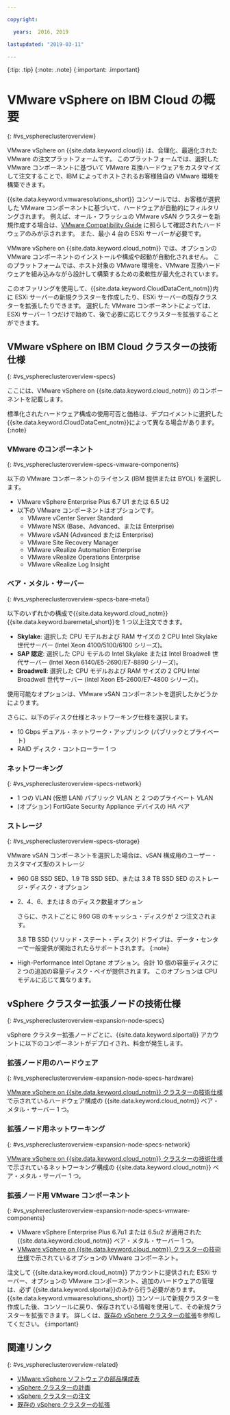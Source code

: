 ```yaml
---

copyright:

  years:  2016, 2019

lastupdated: "2019-03-11"

---
```


{:tip: .tip}
{:note: .note}
{:important: .important}

# VMware vSphere on IBM Cloud の概要
{: #vs_vsphereclusteroverview}

VMware vSphere on {{site.data.keyword.cloud}} は、合理化、最適化された VMware の注文プラットフォームです。 このプラットフォームでは、選択した VMware コンポーネントに基づいて VMware 互換ハードウェアをカスタマイズして注文することで、IBM によってホストされるお客様独自の VMware 環境を構築できます。

{{site.data.keyword.vmwaresolutions_short}} コンソールでは、お客様が選択した VMware コンポーネントに基づいて、ハードウェアが自動的にフィルタリングされます。 例えば、オール・フラッシュの VMware vSAN クラスターを新規作成する場合は、[VMware Compatibility Guide](https://www.vmware.com/resources/compatibility/search.php) に照らして確認されたハードウェアのみが示されます。 また、最小 4 台の ESXi サーバーが必要です。

VMware vSphere on {{site.data.keyword.cloud_notm}} では、オプションの VMware コンポーネントのインストールや構成や起動が自動化されません。 このプラットフォームでは、ホスト対象の VMware 環境を、VMware 互換ハードウェアを組み込みながら設計して構築するための柔軟性が最大化されています。

このオファリングを使用して、{{site.data.keyword.CloudDataCent_notm}}内に ESXi サーバーの新規クラスターを作成したり、ESXi サーバーの既存クラスターを拡張したりできます。 選択した VMware コンポーネントによっては、ESXi サーバー 1 つだけで始めて、後で必要に応じてクラスターを拡張することができます。

## VMware vSphere on IBM Cloud クラスターの技術仕様
{: #vs_vsphereclusteroverview-specs}

ここには、VMware vSphere on {{site.data.keyword.cloud_notm}} のコンポーネントを記載します。

標準化されたハードウェア構成の使用可否と価格は、デプロイメントに選択した {{site.data.keyword.CloudDataCent_notm}}によって異なる場合があります。
{:note}

### VMware のコンポーネント
{: #vs_vsphereclusteroverview-specs-vmware-components}

以下の VMware コンポーネントのライセンス (IBM 提供または BYOL) を選択します。
* VMware vSphere Enterprise Plus 6.7 U1 または 6.5 U2
* 以下の VMware コンポーネントはオプションです。
   * VMware vCenter Server Standard
   * VMware NSX (Base、Advanced、または Enterprise)
   * VMware vSAN (Advanced または Enterprise)
   * VMware Site Recovery Manager
   * VMware vRealize Automation Enterprise
   * VMware vRealize Operations Enterprise
   * VMware vRealize Log Insight

### ベア・メタル・サーバー
{: #vs_vsphereclusteroverview-specs-bare-metal}

以下のいずれかの構成で{{site.data.keyword.cloud_notm}} {{site.data.keyword.baremetal_short}}を 1 つ以上注文できます。
* **Skylake**: 選択した CPU モデルおよび RAM サイズの 2 CPU Intel Skylake 世代サーバー (Intel Xeon 4100/5100/6100 シリーズ)。
* **SAP 認定**: 選択した CPU モデルの Intel Skylake または Intel Broadwell 世代サーバー (Intel Xeon 6140/E5-2690/E7-8890 シリーズ)。
* **Broadwell**: 選択した CPU モデルおよび RAM サイズの 2 CPU Intel Broadwell 世代サーバー (Intel Xeon E5-2600/E7-4800 シリーズ)。

使用可能なオプションは、VMware vSAN コンポーネントを選択したかどうかによります。

さらに、以下のディスク仕様とネットワーキング仕様を選択します。
* 10 Gbps デュアル・ネットワーク・アップリンク (パブリックとプライベート)
* RAID ディスク・コントローラー 1 つ

### ネットワーキング
{: #vs_vsphereclusteroverview-specs-network}

* 1 つの VLAN (仮想 LAN) パブリック VLAN と 2 つのプライベート VLAN
* (オプション) FortiGate Security Appliance デバイスの HA ペア

### ストレージ
{: #vs_vsphereclusteroverview-specs-storage}

VMware vSAN コンポーネントを選択した場合は、vSAN 構成用のユーザー・カスタマイズ型のストレージ
* 960 GB SSD SED、1.9 TB SSD SED、または 3.8 TB SSD SED のストレージ・ディスク・オプション
* 2、4、6、または 8 のディスク数量オプション

  さらに、ホストごとに 960 GB のキャッシュ・ディスクが 2 つ注文されます。

  3.8 TB SSD (ソリッド・ステート・ディスク) ドライブは、データ・センターで一般提供が開始されたらサポートされます。
  {:note}
* High-Performance Intel Optane オプション。合計 10 個の容量ディスクに 2 つの追加の容量ディスク・ベイが提供されます。 このオプションは CPU モデルに応じて異なります。

## vSphere クラスター拡張ノードの技術仕様
{: #vs_vsphereclusteroverview-expansion-node-specs}

vSphere クラスター拡張ノードごとに、{{site.data.keyword.slportal}} アカウントに以下のコンポーネントがデプロイされ、料金が発生します。

### 拡張ノード用のハードウェア
{: #vs_vsphereclusteroverview-expansion-node-specs-hardware}

[VMware vSphere on {{site.data.keyword.cloud_notm}} クラスターの技術仕様](/docs/services/vmwaresolutions/vsphere?topic=vmware-solutions-vs_vsphereclusteroverview#specs)で示されているハードウェア構成の {{site.data.keyword.cloud_notm}} ベア・メタル・サーバー 1 つ。

### 拡張ノード用ネットワーキング
{: #vs_vsphereclusteroverview-expansion-node-specs-network}

[VMware vSphere on {{site.data.keyword.cloud_notm}} クラスターの技術仕様](/docs/services/vmwaresolutions/vsphere?topic=vmware-solutions-vs_vsphereclusteroverview#specs)で示されているネットワーキング構成の {{site.data.keyword.cloud_notm}} ベア・メタル・サーバー 1 つ。

### 拡張ノード用 VMware コンポーネント
{: #vs_vsphereclusteroverview-expansion-node-specs-vmware-components}

* VMware vSphere Enterprise Plus 6.7u1 または 6.5u2 が適用された {{site.data.keyword.cloud_notm}} ベア・メタル・サーバー 1 つ。  
* [VMware vSphere on {{site.data.keyword.cloud_notm}} クラスターの技術仕様](/docs/services/vmwaresolutions/vsphere?topic=vmware-solutions-vs_vsphereclusteroverview#specs)で示されているオプションの VMware コンポーネント。

注文して {{site.data.keyword.cloud_notm}} アカウントに提供された ESXi サーバー、オプションの VMware コンポーネント、追加のハードウェアの管理は、必ず {{site.data.keyword.slportal}}のみから行う必要があります。 {{site.data.keyword.vmwaresolutions_short}} コンソールで新規クラスターを作成した後、コンソールに戻り、保存されている情報を使用して、その新規クラスターを拡張できます。 詳しくは、[既存の vSphere クラスターの拡張](/docs/services/vmwaresolutions/vsphere?topic=vmware-solutions-vs_scalingexistingclusters)を参照してください。
{:important}

## 関連リンク
{: #vs_vsphereclusteroverview-related}

* [VMware vSphere ソフトウェアの部品構成表](/docs/services/vmwaresolutions/vsphere?topic=vmware-solutions-vs_bom)
* [vSphere クラスターの計画](/docs/services/vmwaresolutions/vsphere?topic=vmware-solutions-vs_planning)
* [vSphere クラスターの注文](/docs/services/vmwaresolutions/vsphere?topic=vmware-solutions-vs_orderinginstances)
* [既存の vSphere クラスターの拡張](/docs/services/vmwaresolutions/vsphere?topic=vmware-solutions-vs_scalingexistingclusters)
